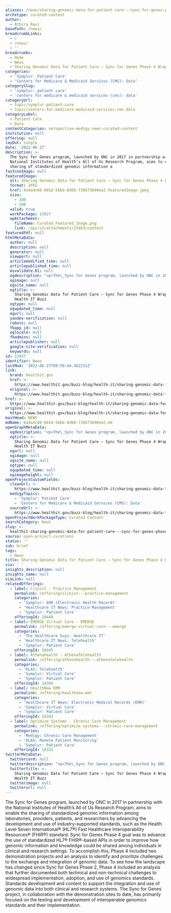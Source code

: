 ```yaml
---
aliases: /news/sharing-genomic-data-for-patient-care---sync-for-genes-phase-4-wraps-up
archetype: curated-content
author:
  - Athira Ravi
basePath: /news/
breadcrumbLinks:
  - /
  - /news/
  - ''
breadcrumbs:
  - Home
  - News
  - Sharing Genomic Data for Patient Care – Sync for Genes Phase 4 Wraps Up
categories:
  - 'Symplur: Patient Care'
  - 'Centers for Medicare & Medicaid Services (CMS): Data'
categorySlug:
  - 'symplur: patient care'
  - 'centers for medicare & medicaid services (cms): data'
categoryUrl:
  - topic/symplur-patient-care
  - topic/centers-for-medicare-medicaid-services-cms-data
categoryLabel:
  - Patient Care
  - Data
contentCategories: netspective-medigy-news-curated-content
institution: null
offering: null
layOut: single
date: '2022-06-27'
description: >-
  The Sync for Genes program, launched by ONC in 2017 in partnership with the
  National Institutes of Health’s All of Us Research Program, aims to enable the
  sharing of standardized genomic information a
favIconImage: null
featuredImage:
  alt: Sharing Genomic Data for Patient Care – Sync for Genes Phase 4 Wraps Up
  format: JPEG
  href: 0a4a4c60-601d-5bbb-8d68-736b73b96ee2-featuredImage.jpeg
  size:
    - 300
    - 590
  valid: true
  workPackage: 13827
  wpAttachment:
    fileName: Curated_Featured_Image.png
    link: /api/v3/attachments/25463/content
featuredPdf: null
htmlMetaData:
  author: null
  description: null
  generator: null
  viewport: null
  articlemodified_time: null
  articlepublished_time: null
  msvalidate.01: null
  ogdescription: "<p>The\_Sync for Genes program, launched by ONC in 2017 in partnership with the National Institutes of Health’s\_All of Us\_Research Program, aims to enable the sharing of standardized genomic information among laboratories, providers, patients, and researchers by advancing the development and use of industry-supported standards, such as the Health Level Seven International® (HL7®) Fast Healthcare Interoperability Resources® (FHIR®) standard. This work has been advanced by pilot site demonstration projects conducted through a series of project phases.<br/><br/><a target=\"_blank\" href=https://www.healthit.gov/buzz-blog/health-it/sharing-genomic-data-for-patient-care-sync-for-genes-phase-4-wraps-up>Read on healthit.gov</a></p>"
  ogimage: null
  ogsite_name: null
  ogtitle: >-
    Sharing Genomic Data for Patient Care – Sync for Genes Phase 4 Wraps Up -
    Health IT Buzz
  ogtype: null
  ogupdated_time: null
  ogurl: null
  yandex-verification: null
  robots: null
  fbapp_id: null
  oglocale: null
  fbadmins: null
  articlepublisher: null
  google-site-verification: null
  keywords: null
id: 13827
identifier: News
lastMod: '2022-06-27T09:59:44.362231Z'
link:
  brand: healthit.gov
  href: >-
    https://www.healthit.gov/buzz-blog/health-it/sharing-genomic-data-for-patient-care-sync-for-genes-phase-4-wraps-up
  original: >-
    https://www.healthit.gov/buzz-blog/health-it/sharing-genomic-data-for-patient-care-sync-for-genes-phase-4-wraps-up
href: >-
  https://www.healthit.gov/buzz-blog/health-it/sharing-genomic-data-for-patient-care-sync-for-genes-phase-4-wraps-up
original: >-
  https://www.healthit.gov/buzz-blog/health-it/sharing-genomic-data-for-patient-care-sync-for-genes-phase-4-wraps-up
mastHead: NEWS
mdName: 0a4a4c60-601d-5bbb-8d68-736b73b96ee2.md
openGraphMetaData:
  ogdescription: "<p>The\_Sync for Genes program, launched by ONC in 2017 in partnership with the National Institutes of Health’s\_All of Us\_Research Program, aims to enable the sharing of standardized genomic information among laboratories, providers, patients, and researchers by advancing the development and use of industry-supported standards, such as the Health Level Seven International® (HL7®) Fast Healthcare Interoperability Resources® (FHIR®) standard. This work has been advanced by pilot site demonstration projects conducted through a series of project phases.<br/><br/><a target=\"_blank\" href=https://www.healthit.gov/buzz-blog/health-it/sharing-genomic-data-for-patient-care-sync-for-genes-phase-4-wraps-up>Read on healthit.gov</a></p>"
  ogtitle: >-
    Sharing Genomic Data for Patient Care – Sync for Genes Phase 4 Wraps Up -
    Health IT Buzz
  ogurl: null
  ogimage: null
  ogsite_name: null
  ogtype: null
  ogupdated_time: null
  ogimageheight: null
openProjectCustomFields:
  cleanUrl: >-
    https://www.healthit.gov/buzz-blog/health-it/sharing-genomic-data-for-patient-care-sync-for-genes-phase-4-wraps-up
  medigyTopics:
    - 'Symplur: Patient Care'
    - 'Centers for Medicare & Medicaid Services (CMS): Data'
  sourceUrl: >-
    https://www.healthit.gov/buzz-blog/health-it/sharing-genomic-data-for-patient-care-sync-for-genes-phase-4-wraps-up
openProjectWorkPackageType: Curated Content
searchCategory: News
slug: >-
  healthit-sharing-genomic-data-for-patient-care---sync-for-genes-phase-4-wraps-up
source: open-project-curations
status: ''
sub: brief
tags:
  - News
title: Sharing Genomic Data for Patient Care – Sync for Genes Phase 4 Wraps Up
via: ' '
insights_description: null
insights_name: null
viaLink: null
relatedOfferings:
  - label: Clinist - Practice Management
    permalink: /offering/clinist---practice-management
    categories:
      - 'Symplur: EHR (Electronic Health Record)'
      - 'Healthcare IT News: Practice Management'
      - 'Symplur: Patient Care'
    offeringId: 18448
  - label: EMERGE Virtual Care - EMERGE
    permalink: /offering/emerge-virtual-care---emerge
    categories:
      - 'The Healthcare Guys: Healthcare IT'
      - 'Healthcare IT News: Telehealth'
      - 'Symplur: Patient Care'
    offeringId: 18445
  - label: Athenahealth - AthenaTelehealth
    permalink: /offering/athenahealth---athenatelehealth
    categories:
      - 'KLAS: Telehealth'
      - 'Symplur: Virtual Care'
      - 'Symplur: Patient Care'
    offeringId: 18394
  - label: HealthNow EMR
    permalink: /offering/healthnow-emr
    categories:
      - 'Healthcare IT News: Electronic Medical Records (EMR)'
      - 'Symplur: Virtual Care'
      - 'Symplur: Patient Care'
    offeringId: 18343
  - label: Optimize Systems - Chronic Care Management
    permalink: /offering/optimize-systems---chronic-care-management
    categories:
      - 'Medigy: Chronic Care Management'
      - 'KLAS: Remote Patient Monitoring'
      - 'Symplur: Patient Care'
    offeringId: 18332
twitterMetaData:
  twittercard: null
  twitterdescription: "<p>The\_Sync for Genes program, launched by ONC in 2017 in partnership with the National Institutes of Health’s\_All of Us\_Research Program, aims to enable the sharing of standardized genomic information among laboratories, providers, patients, and researchers by advancing the development and use of industry-supported standards, such as the Health Level Seven International® (HL7®) Fast Healthcare Interoperability Resources® (FHIR®) standard. This work has been advanced by pilot site demonstration projects conducted through a series of project phases.<br/><br/><a target=\"_blank\" href=https://www.healthit.gov/buzz-blog/health-it/sharing-genomic-data-for-patient-care-sync-for-genes-phase-4-wraps-up>Read on healthit.gov</a></p>"
  twittertitle: >-
    Sharing Genomic Data for Patient Care – Sync for Genes Phase 4 Wraps Up -
    Health IT Buzz
  twitterimage: null
  twitterurl: null
---
```

<p>The Sync for Genes program, launched by ONC in 2017 in partnership with the National Institutes of Health’s All of Us Research Program, aims to enable the sharing of standardized genomic information among laboratories, providers, patients, and researchers by advancing the development and use of industry-supported standards, such as the Health Level Seven International® (HL7®) Fast Healthcare Interoperability Resources® (FHIR®) standard.
Sync for Genes Phase 4 goal was to advance the use of standardized HL7® FHIR®-based APIs in order to improve how genomic information and knowledge could be shared among individuals in clinical and research settings.
To accomplish this, Phase 4 included two demonstration projects and an analysis to identify and prioritize challenges to the exchange and integration of genomic data.
To see how the landscape has changed since Sync for Genes Phase 2, Phase 4 included an analysis that further documented both technical and non-technical challenges to widespread implementation, adoption, and use of genomics standards.
Standards development and content to support the integration and use of genomic data into both clinical and research systems.
The Sync for Genes project, in collaboration with the demonstration sites to date, has primarily focused on the testing and development of interoperable genomics standards and their implementation.</p>